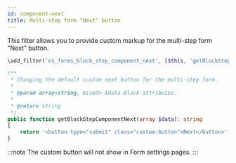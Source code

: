 ```yaml
---
id: component-next
title: Multi-step form "Next" button
---
```


This filter allows you to provide custom markup for the multi-step form "Next" button.

```php
\add_filter('es_forms_block_step_component_next', [$this, 'getBlockStepComponentNext']);

/**
 * Changing the default custom next button for the multi-step form.
 *
 * @param array<string, mixed> $data Block attributes.
 *
 * @return string
 */
public function getBlockStepComponentNext(array $data): string
{
	return '<button type="submit" class="custom-button">Next</button>';
}
```

:::note
The custom button will not show in Form settings pages.
:::
